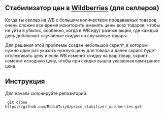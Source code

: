 ## Стабилизатор цен в <a href="https://seller.wildberries.ru">Wildberries</a> (для селлеров)
  Когда ты селлер на WB с большим количеством продаваемых товаров, очень сложно все время мониторить именять цены всех товаров, чтобы не уйти в убыток, 
особенно, когда в WB идут разные акции, где каждый день добавляют случайные скидки на случайные товары.

  Для решения этой проблемы создан небольшой скрипт, в котором нужно один раз указать нужную цену для товара а далее скрипт будет отслеживать 
цену и если WB изменит скидку на ваш товар, скрипт изменит исходную цену, чтобы при скидке вышла указанная вами ранее цена.

## Инструкция

  Для начала склонируйте репозиторий:<br>
```
 git clone https://github.com/RadiATsiyA/price_stabilizer_wildberries.git
```

